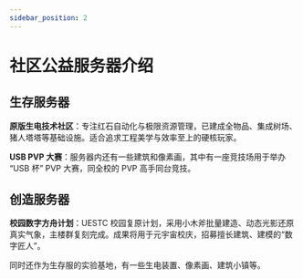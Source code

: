 ```yaml
---
sidebar_position: 2
---
```


# 社区公益服务器介绍

## 生存服务器

**原版生电技术社区**：专注红石自动化与极限资源管理，已建成全物品、集成树场、猪人塔塔等基础设施。适合追求工程美学与效率至上的硬核玩家。

**USB PVP 大赛**：服务器内还有一些建筑和像素画，其中有一座竞技场用于举办 “USB 杯” PVP 大赛，同全校的 PVP 高手同台竞技。

## 创造服务器

**校园数字方舟计划**：UESTC 校园复原计划，采用小木斧批量建造、动态光影还原真实气象，主楼群复刻完成。成果将用于元宇宙校庆，招募擅长建筑、建模的“数字匠人”。

同时还作为生存服的实验基地，有一些生电装置、像素画、建筑小镇等。